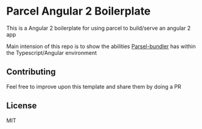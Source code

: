 # Parcel Angular 2 Boilerplate
This is a Angular 2 boilerplate for using parcel to build/serve an angular 2 app

Main intension of this repo is to show the abilities [Parsel-bundler](https://github.com/parcel-bundler/parcel) has within the Typescript/Angular environment

## Contributing
Feel free to improve upon this template and share them by doing a PR

## License
MIT
